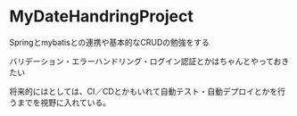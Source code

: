 # MyDateHandringProject

Springとmybatisとの連携や基本的なCRUDの勉強をする

バリデーション・エラーハンドリング・ログイン認証とかはちゃんとやっておきたい

将来的にはとしては、CI／CDとかもいれて自動テスト・自動デプロイとかを行うまでを視野に入れている。


